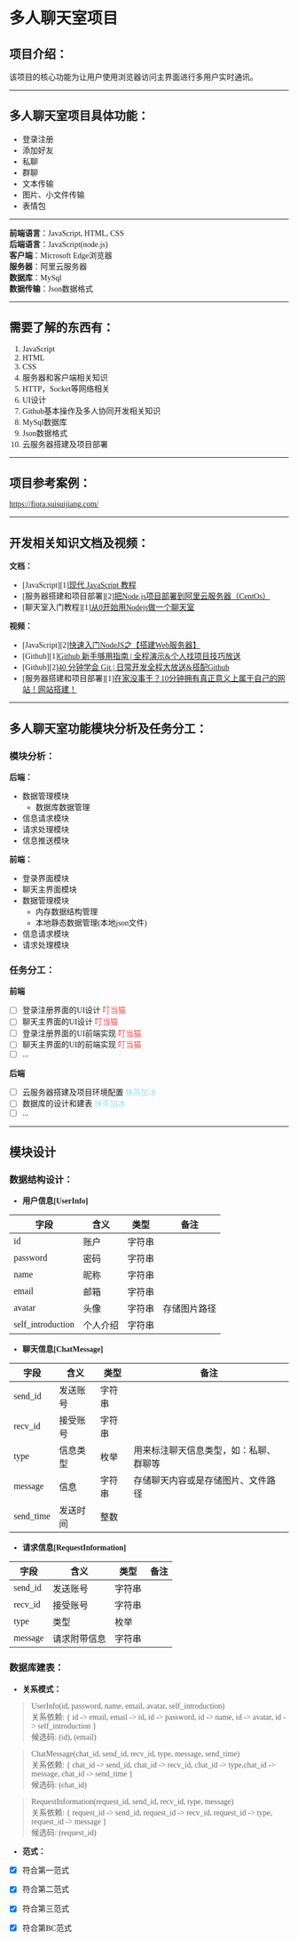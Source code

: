 <font face="仿宋">

# **多人聊天室项目**

## **项目介绍**：

该项目的核心功能为让用户使用浏览器访问主界面进行多用户实时通讯。

---

## **多人聊天室项目具体功能**：

- 登录注册
- 添加好友
- 私聊
- 群聊
- 文本传输
- 图片、小文件传输
- 表情包

---

**前端语言**：JavaScript, HTML, CSS  
**后端语言**：JavaScript(node.js)  
**客户端**：Microsoft Edge浏览器  
**服务器**：阿里云服务器  
**数据库**：MySql  
**数据传输**：Json数据格式

---

## **需要了解的东西有**：
1. JavaScript
2. HTML
3. CSS
4. 服务器和客户端相关知识
5. HTTP，Socket等网络相关
6. UI设计
7. Github基本操作及多人协同开发相关知识
8. MySql数据库
9. Json数据格式
10. 云服务器搭建及项目部署

---

## **项目参考案例**：
https://fiora.suisuijiang.com/

---

## **开发相关知识文档及视频**：

**文档：**  
- [JavaScript][1][现代 JavaScript 教程](https://zh.javascript.info/)
- [服务器搭建和项目部署][2][把Node.js项目部署到阿里云服务器（CentOs）](https://segmentfault.com/a/1190000004051670)
- [聊天室入门教程][1][从0开始用Nodejs做一个聊天室](https://www.jianshu.com/p/b608a765519a)

**视频：**  
- [JavaScript][2][快速入门NodeJS之【搭建Web服务器】](https://www.bilibili.com/video/BV1KX4y1K7uz?spm_id_from=333.999.0.0)
- [Github][1][Github 新手够用指南 | 全程演示&个人找项目技巧放送](https://www.bilibili.com/video/BV1e541137Tc?spm_id_from=333.999.0.0)
- [Github][2][40 分钟学会 Git | 日常开发全程大放送&搭配Github](https://www.bilibili.com/video/BV1db4y1d79C?spm_id_from=333.999.0.0)
- [服务器搭建和项目部署][1][在家没事干？10分钟拥有真正意义上属于自己的网站！网站搭建！](https://www.bilibili.com/video/BV1D7411B7Yf/?spm_id_from=333.788.recommend_more_video.-1)

---

## **多人聊天室功能模块分析及任务分工：**

### **模块分析**：


**后端：**
- 数据管理模块
  - 数据库数据管理 
- 信息请求模块
- 请求处理模块
- 信息推送模块

**前端：**
- 登录界面模块
- 聊天主界面模块
- 数据管理模块
  - 内存数据结构管理
  - 本地静态数据管理(本地json文件)
- 信息请求模块
- 请求处理模块

### **任务分工**：

**前端**

- [ ] 登录注册界面的UI设计 <font color=#fb4551>叮当猫</font>
- [ ] 聊天主界面的UI设计  <font color=#fb4551>叮当猫</font>
- [ ] 登录注册界面的UI前端实现 <font color=#fb4551>叮当猫</font>
- [ ] 聊天主界面的UI的前端实现  <font color=#fb4551>叮当猫</font>
- [ ] ...

**后端**

- [ ] 云服务器搭建及项目环境配置 <font color=#97e1f1>抹茶加冰</font>
- [ ] 数据库的设计和建表 <font color=#97e1f1>抹茶加冰</font>
- [ ] ...

---

## **模块设计**

### **数据结构设计：**

- **用户信息[UserInfo]**

|   字段   |   含义   |   类型   |   备注   |  
|----------|----------|---------|----------|
| id | 账户 | 字符串 |
| password | 密码 | 字符串 |
| name | 昵称 | 字符串 |
| email | 邮箱 | 字符串 |
| avatar | 头像 | 字符串 | 存储图片路径 |
| self_introduction | 个人介绍 | 字符串 | 


- **聊天信息[ChatMessage]**

|   字段   |   含义   |   类型   |   备注   |  
|----------|----------|---------|----------|
| send_id | 发送账号 | 字符串 |
| recv_id | 接受账号 | 字符串 |
| type | 信息类型 | 枚举 | 用来标注聊天信息类型，如：私聊、群聊等
| message | 信息 | 字符串 | 存储聊天内容或是存储图片、文件路径 |
| send_time | 发送时间 | 整数 | 


- **请求信息[RequestInformation]**

|   字段   |   含义   |   类型   |   备注   |  
|----------|----------|---------|----------|
| send_id | 发送账号 | 字符串 |
| recv_id | 接受账号 | 字符串 |
| type | 类型 | 枚举 |
| message | 请求附带信息 | 字符串 |


### **数据库建表：**

- **关系模式：**  

>UserInfo(id, password, name, email, avatar, self_introduction)  
关系依赖:  { id -> email, email -> id, id -> password, id -> name, id -> avatar, id -> self_introduction }  
候选码: (id), (email)  

>ChatMessage(chat_id, send_id, recv_id, type, message, send_time)  
关系依赖:  { chat_id -> send_id, chat_id -> recv_id, chat_id -> type,chat_id -> message, chat_id -> send_time }  
候选码: (chat_id)  

>RequestInformation(request_id, send_id, recv_id, type, message)  
关系依赖:  { request_id -> send_id, request_id -> recv_id, request_id -> type, request_id -> message }  
候选码: (request_id)

- **范式：**
- [x] 符合第一范式
- [x] 符合第二范式
- [x] 符合第三范式
- [x] 符合第BC范式



</font>
